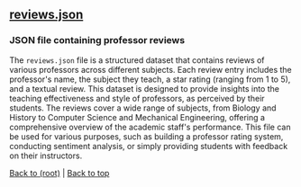 ## [reviews.json](reviews.json)

### JSON file containing professor reviews

The `reviews.json` file is a structured dataset that contains reviews of various professors across different subjects. Each review entry includes the professor's name, the subject they teach, a star rating (ranging from 1 to 5), and a textual review. This dataset is designed to provide insights into the teaching effectiveness and style of professors, as perceived by their students. The reviews cover a wide range of subjects, from Biology and History to Computer Science and Mechanical Engineering, offering a comprehensive overview of the academic staff's performance. This file can be used for various purposes, such as building a professor rating system, conducting sentiment analysis, or simply providing students with feedback on their instructors.

[Back to (root)](#root) | [Back to top](#table-of-contents)

